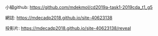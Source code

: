 

小組github: https://github.com/mdekmol/cd2019a-task1-2019cda_t1_g5

網誌: https://mdecadp2018.github.io/site-40623138

投影片: https://mdecadp2018.github.io/site-40623138/reveal

